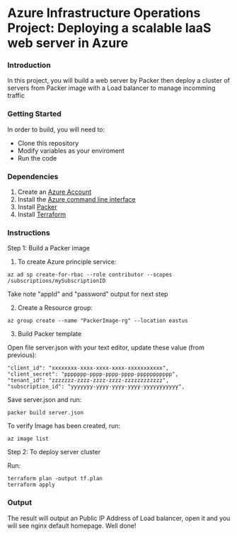 # Azure Infrastructure Operations Project: Deploying a scalable IaaS web server in Azure

### Introduction
In this project, you will build a web server by Packer then deploy a cluster of servers from Packer image with a Load balancer to manage incomming traffic

### Getting Started
In order to build, you will need to:
* Clone this repository
* Modify variables as your enviroment
* Run the code

### Dependencies
1. Create an [Azure Account](https://portal.azure.com) 
2. Install the [Azure command line interface](https://docs.microsoft.com/en-us/cli/azure/install-azure-cli?view=azure-cli-latest)
3. Install [Packer](https://www.packer.io/downloads)
4. Install [Terraform](https://www.terraform.io/downloads.html)

### Instructions
Step 1: Build a Packer image

1. To create Azure principle service:
```
az ad sp create-for-rbac --role contributor --scopes /subscriptions/mySubscriptionID
```
Take note "appId" and "password" output for next step

2. Create a Resource group:
```
az group create --name "PackerImage-rg" --location eastus
```

3. Build Packer template

Open file server.json with your text editor, update these value (from previous):
```
"client_id": "xxxxxxxx-xxxx-xxxx-xxxx-xxxxxxxxxxx",
"client_secret": "ppppppp-pppp-pppp-pppp-ppppppppppp",
"tenant_id": "zzzzzzz-zzzz-zzzz-zzzz-zzzzzzzzzzzz",
"subscription_id": "yyyyyyy-yyyy-yyyy-yyyy-yyyyyyyyyyy",
```
Save server.json and run:
```
packer build server.json
```
To verify Image has been created, run:
```
az image list
```

Step 2: To deploy server cluster

Run:
```
terraform plan -output tf.plan
terraform apply
```
### Output
The result will output an Public IP Address of Load balancer, open it and you will see nginx default homepage. Well done!
